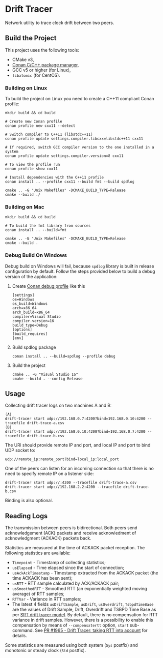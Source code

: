 # Drift Tracer

Network utility to trace clock drift between two peers.

## Build the Project

This project uses the following tools:

- CMake v3,
- [Conan C/C++ package manager](https://conan.io/),
- GCC v5 or higher (for Linux),
- `libatomic` (for CentOS).

### Building on Linux

To build the project on Linux you need to create a C++11 compliant Conan profile:

```shell
mkdir build && cd build

# Create new Conan profile
conan profile new cxx11 --detect

# Switch compiler to C++11 (libstdc++11)
conan profile update settings.compiler.libcxx=libstdc++11 cxx11

# If required, switch GCC compiler version to the one installed in a system
conan profile update settings.compiler.version=8 cxx11

# To view the profile run
conan profile show cxx11

# Install dependencies with the C++11 profile
conan install .. --profile cxx11 --build fmt --build spdlog

cmake .. -G "Unix Makefiles" -DCMAKE_BUILD_TYPE=Release
cmake --build ./
```

### Building on Mac

```shell
mkdir build && cd build

# To build the fmt library from sources
conan install .. --build=fmt

cmake .. -G "Unix Makefiles" -DCMAKE_BUILD_TYPE=Release
cmake --build .
```

### Debug Build On Windows

Debug build on Windows will fail, because `spdlog` library is built in release configuration by default.
Follow the steps provided below to build a debug version of the application:

1. Create [Conan debug profile](https://docs.conan.io/en/latest/reference/commands/misc/profile.html) like this

   ```
   [settings]
   os=Windows
   os_build=Windows
   arch=x86_64
   arch_build=x86_64
   compiler=Visual Studio
   compiler.version=16
   build_type=Debug
   [options]
   [build_requires]
   [env]
   ```

2. Build spdlog package

   ```
   conan install .. --build=spdlog --profile debug
   ```

3. Build the project

   ```
   cmake .. -G "Visual Studio 16"
   cmake --build . --config Release
   ```

## Usage

Collecting drift tracer logs on two machines A and B:

```shell
(A)
drift-tracer start udp://192.168.0.7:4200?bind=192.168.0.10:4200 --tracefile drift-trace-a.csv
(B)
drift-tracer start udp://192.168.0.10:4200?bind=192.168.0.7:4200 --tracefile drift-trace-b.csv
```

The URI should provide remote IP and port, and local IP and port to bind UDP socket to:

```shell
udp://remote_ip:remote_port?bind=local_ip:local_port
```

One of the peers can listen for an incoming connection so that there is no need to specify remote IP on a listener side:
```shell
drift-tracer start udp://:4200 --tracefile drift-trace-a.csv
drift-tracer start udp://192.168.2.2:4200 --tracefile drift-trace-b.csv
```

Binding is also optional.

## Reading Logs

The transmission between peers is bidirectional. Both peers send acknowledgement (ACK) packets and receive acknowledment of acknowledgment (ACKACK) packets back.

Statistics are measured at the time of ACKACK packet reception. The following statistics are available:
 - `Timepoint` - Timestamp of collecting statistics;
 - `usElapsed` - Time elapsed since the start of connection;
 - `usAckAckTimestamp` - Timestamp extracted from the ACKACK packet (the time ACKACK has been sent);
 - `usRTT` - RTT sample calculated by ACK/ACKACK pair;
 - `usSmoothedRTT` - Smoothed RTT (an exponentially weighted moving average) of RTT samples;
 - `RTTVar` - Variance in RTT samples;
- The latest 4 fields `usDriftSample`, `usDrift`, `usOverdrift`, `TsbpdTimeBase` are the values of Drift Sample, Drift, Overdrift and TSBPD Time Base as per [SRT drift tracer model](https://datatracker.ietf.org/doc/html/draft-sharabayko-srt-00#section-4.7). By default, there is no compensation for RTT variance in drift samples. However, there is a possibility to enable this compensation by means of `--compensatertt` option, `start` sub-command. See [PR #1965 - Drift Tracer: taking RTT into account](https://github.com/Haivision/srt/pull/1965) for details.

Some statistics are measured using both system (`Sys` postfix) and monotonic or steady clock (`Std` postfix).
